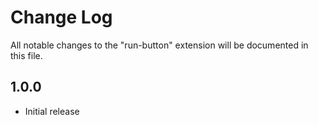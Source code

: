 # Change Log

All notable changes to the "run-button" extension will be documented in this file.

## 1.0.0

- Initial release
